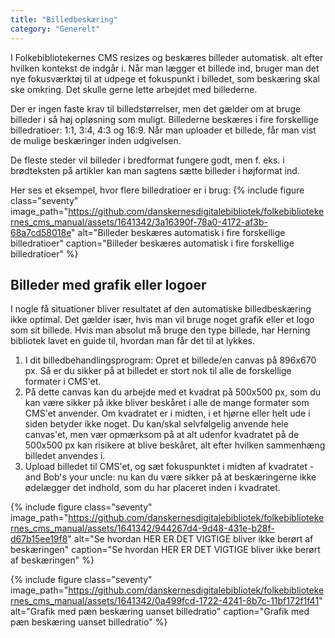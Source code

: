 ```yaml
---
title: "Billedbeskæring"  
category: "Generelt"
---
```

I Folkebibliotekernes CMS resizes og beskæres billeder automatisk. alt efter hvilken kontekst de indgår i. Når man lægger et billede ind, bruger man det nye fokusværktøj til at udpege et fokuspunkt i billedet, som beskæring skal ske omkring. Det skulle gerne lette arbejdet med billederne.

Der er ingen faste krav til billedstørrelser, men det gælder om at bruge billeder i så høj opløsning som muligt. Billederne beskæres i fire forskellige billedratioer: 1:1, 3:4, 4:3 og 16:9. Når man uploader et billede, får man vist de mulige beskæringer inden udgivelsen.

De fleste steder vil billeder i bredformat fungere godt, men f. eks. i brødteksten på artikler kan man sagtens sætte billeder i højformat ind.

Her ses et eksempel, hvor flere billedratioer er i brug:
{% include figure class="seventy" image_path="https://github.com/danskernesdigitalebibliotek/folkebibliotekernes_cms_manual/assets/1641342/3a16390f-78a0-4172-af3b-68a7cd58018e" alt="Billeder beskæres automatisk i fire forskellige billedratioer" caption="Billeder beskæres automatisk i fire forskellige billedratioer" %} 

## Billeder med grafik eller logoer
I nogle få situationer bliver resultatet af den automatiske billedbeskæring ikke optimal. Det gælder især, hvis man vil bruge noget grafik eller et logo som sit billede. Hvis man absolut må bruge den type billede, har Herning bibliotek lavet en guide til, hvordan man får det til at lykkes.

1. I dit billedbehandlingsprogram: Opret et billede/en canvas på 896x670 px. Så er du sikker på at billedet er stort nok til alle de forskellige formater i CMS'et.
2. På dette canvas kan du arbejde med et kvadrat på 500x500 px, som du kan være sikker på ikke bliver beskåret i alle de mange formater som CMS'et anvender.
Om kvadratet er i midten, i et hjørne eller helt ude i siden betyder ikke noget.
Du kan/skal selvfølgelig anvende hele canvas'et, men vær opmærksom på at alt udenfor kvadratet på de 500x500 px kan risikere at blive beskåret, alt efter hvilken sammenhæng billedet anvendes i.
3. Upload billedet til CMS'et, og sæt fokuspunktet i midten af kvadratet - and Bob's your uncle: nu kan du være sikker på at beskæringerne ikke ødelægger det indhold, som du har placeret inden i kvadratet.

{% include figure class="seventy" image_path="https://github.com/danskernesdigitalebibliotek/folkebibliotekernes_cms_manual/assets/1641342/944267d4-9d48-431e-b28f-d67b15ee19f8" alt="Se hvordan HER ER DET VIGTIGE bliver ikke berørt af beskæringen" caption="Se hvordan HER ER DET VIGTIGE bliver ikke berørt af beskæringen" %} 

{% include figure class="seventy" image_path="https://github.com/danskernesdigitalebibliotek/folkebibliotekernes_cms_manual/assets/1641342/0a499fcd-1722-4241-8b7c-11bf172f1f41" alt="Grafik med pæn beskæring uanset billedratio" caption="Grafik med pæn beskæring uanset billedratio" %} 

